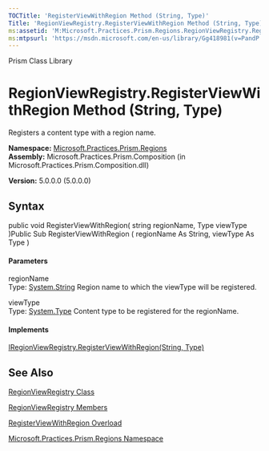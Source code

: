 ```yaml
---
TOCTitle: 'RegisterViewWithRegion Method (String, Type)'
Title: 'RegionViewRegistry.RegisterViewWithRegion Method (String, Type) (Microsoft.Practices.Prism.Regions)'
ms:assetid: 'M:Microsoft.Practices.Prism.Regions.RegionViewRegistry.RegisterViewWithRegion(System.String,System.Type)'
ms:mtpsurl: 'https://msdn.microsoft.com/en-us/library/Gg418981(v=PandP.50)'
---
```


Prism Class Library

RegionViewRegistry.RegisterViewWithRegion Method (String, Type)
===================================================================

Registers a content type with a region name.

**Namespace:** [Microsoft.Practices.Prism.Regions](https://msdn.microsoft.com/n:microsoft.practices.prism.regions)
**Assembly:** Microsoft.Practices.Prism.Composition (in Microsoft.Practices.Prism.Composition.dll)

**Version:** 5.0.0.0 (5.0.0.0)

## Syntax


<span id="syntaxToggle"></span>public void RegisterViewWithRegion( string regionName, Type viewType )Public Sub RegisterViewWithRegion ( regionName As String, viewType As Type )
#### Parameters

regionName  
Type: [System.String](http://msdn2.microsoft.com/en-us/library/s1wwdcbf)
Region name to which the viewType will be registered.

viewType  
Type: [System.Type](http://msdn2.microsoft.com/en-us/library/42892f65)
Content type to be registered for the regionName.

#### Implements

[IRegionViewRegistry.RegisterViewWithRegion(String, Type)](https://msdn.microsoft.com/m:microsoft.practices.prism.regions.iregionviewregistry.registerviewwithregion(system.string%2csystem.type))

See Also
--------


[RegionViewRegistry Class](https://msdn.microsoft.com/t:microsoft.practices.prism.regions.regionviewregistry)

[RegionViewRegistry Members](https://msdn.microsoft.com/allmembers.t:microsoft.practices.prism.regions.regionviewregistry)

[RegisterViewWithRegion Overload](https://msdn.microsoft.com/overload:microsoft.practices.prism.regions.regionviewregistry.registerviewwithregion)

[Microsoft.Practices.Prism.Regions Namespace](https://msdn.microsoft.com/n:microsoft.practices.prism.regions)
